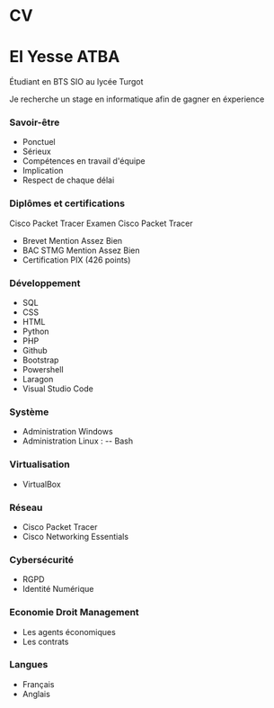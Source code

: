 
# CV
# El Yesse ATBA
Étudiant en BTS SIO au lycée Turgot

Je recherche un stage en informatique afin de gagner en éxperience
### Savoir-être
- Ponctuel
- Sérieux
- Compétences en travail d'équipe
- Implication
- Respect de chaque délai

### Diplômes et certifications
Cisco Packet Tracer
Examen Cisco Packet Tracer
- Brevet Mention Assez Bien
- BAC STMG Mention Assez Bien
- Certification PIX (426 points)

### Développement
- SQL
- CSS
- HTML
- Python
- PHP
- Github
- Bootstrap
- Powershell
- Laragon
- Visual Studio Code

### Système 
- Administration Windows
- Administration Linux :
-- Bash

### Virtualisation
- VirtualBox

### Réseau
- Cisco Packet Tracer
- Cisco Networking Essentials

### Cybersécurité
- RGPD
- Identité Numérique

### Economie Droit Management
- Les agents économiques
- Les contrats

### Langues
- Français
- Anglais
  


